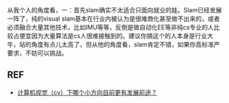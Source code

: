 


从我个人的角度看，一：首先slam确实不太适合只面向就业的娃。Slam已经发展一阵了，纯的visual slam基本在行业内被认为是很难商化甚至做不出来的，或者必须融合大量其他技术，比如IMU等等，反倒是做自动化EE等非纯cs专业的人比较占便宜因为大量算法是cs人很难接触到的。建议你搞这个的人本身是行业大牛，站的角度有点儿太高了，但从他的角度看，slam肯定不错，如果你高标准严要求，不妨可以挑战。



## REF

- [计算机视觉（cv）下哪个小方向目前更有发展前途？](https://www.zhihu.com/question/51685068)
